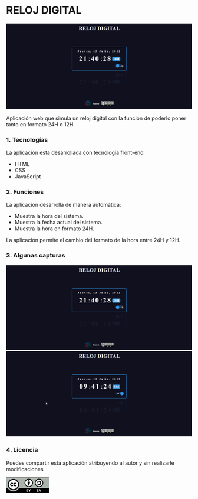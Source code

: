 RELOJ DIGITAL
===
![Captura 1](./img/captura1.png)

Aplicación web que simula un reloj digital con la función de poderlo poner tanto en formato 24H o 12H.

### 1. Tecnologías ###
La aplicación esta desarrollada con tecnología front-end
- HTML
- CSS
- JavaScript

### 2. Funciones ###
La aplicación desarrolla de manera automática:
- Muestra la hora del sistema.
- Muestra la fecha actual del sistema.
- Muestra la hora en formato 24H.

La aplicación permite el cambio del formato de la hora entre 24H y 12H.

### 3. Algunas capturas ###
![Captura 1](./img/captura1.png)
![Captura 2](./img/captura2.png)

### 4. Licencia ###
Puedes compartir esta aplicación atribuyendo al autor y sin realizarle modificaciones

![Licencia](./img/licencias_cc_bysa.png)
